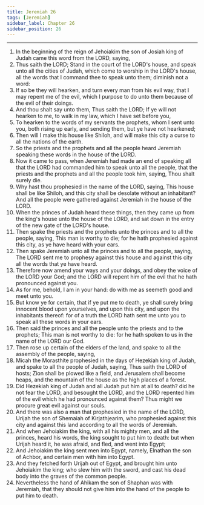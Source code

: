 ```yaml
---
title: Jeremiah 26
tags: [Jeremiah]
sidebar_label: Chapter 26
sidebar_position: 26
---
```


---
1. In the beginning of the reign of Jehoiakim the son of Josiah king of Judah came this word from the LORD, saying,
2. Thus saith the LORD; Stand in the court of the LORD's house, and speak unto all the cities of Judah, which come to worship in the LORD's house, all the words that I command thee to speak unto them; diminish not a word:
3. If so be they will hearken, and turn every man from his evil way, that I may repent me of the evil, which I purpose to do unto them because of the evil of their doings.
4. And thou shalt say unto them, Thus saith the LORD; If ye will not hearken to me, to walk in my law, which I have set before you,
5. To hearken to the words of my servants the prophets, whom I sent unto you, both rising up early, and sending them, but ye have not hearkened;
6. Then will I make this house like Shiloh, and will make this city a curse to all the nations of the earth.
7. So the priests and the prophets and all the people heard Jeremiah speaking these words in the house of the LORD.
8. Now it came to pass, when Jeremiah had made an end of speaking all that the LORD had commanded him to speak unto all the people, that the priests and the prophets and all the people took him, saying, Thou shalt surely die.
9. Why hast thou prophesied in the name of the LORD, saying, This house shall be like Shiloh, and this city shall be desolate without an inhabitant? And all the people were gathered against Jeremiah in the house of the LORD.
10. When the princes of Judah heard these things, then they came up from the king's house unto the house of the LORD, and sat down in the entry of the new gate of the LORD's house.
11. Then spake the priests and the prophets unto the princes and to all the people, saying, This man is worthy to die; for he hath prophesied against this city, as ye have heard with your ears.
12. Then spake Jeremiah unto all the princes and to all the people, saying, The LORD sent me to prophesy against this house and against this city all the words that ye have heard.
13. Therefore now amend your ways and your doings, and obey the voice of the LORD your God; and the LORD will repent him of the evil that he hath pronounced against you.
14. As for me, behold, I am in your hand: do with me as seemeth good and meet unto you.
15. But know ye for certain, that if ye put me to death, ye shall surely bring innocent blood upon yourselves, and upon this city, and upon the inhabitants thereof: for of a truth the LORD hath sent me unto you to speak all these words in your ears.
16. Then said the princes and all the people unto the priests and to the prophets; This man is not worthy to die: for he hath spoken to us in the name of the LORD our God.
17. Then rose up certain of the elders of the land, and spake to all the assembly of the people, saying,
18. Micah the Morasthite prophesied in the days of Hezekiah king of Judah, and spake to all the people of Judah, saying, Thus saith the LORD of hosts; Zion shall be plowed like a field, and Jerusalem shall become heaps, and the mountain of the house as the high places of a forest.
19. Did Hezekiah king of Judah and all Judah put him at all to death? did he not fear the LORD, and besought the LORD, and the LORD repented him of the evil which he had pronounced against them? Thus might we procure great evil against our souls.
20. And there was also a man that prophesied in the name of the LORD, Urijah the son of Shemaiah of Kirjathjearim, who prophesied against this city and against this land according to all the words of Jeremiah.
21. And when Jehoiakim the king, with all his mighty men, and all the princes, heard his words, the king sought to put him to death: but when Urijah heard it, he was afraid, and fled, and went into Egypt;
22. And Jehoiakim the king sent men into Egypt, namely, Elnathan the son of Achbor, and certain men with him into Egypt.
23. And they fetched forth Urijah out of Egypt, and brought him unto Jehoiakim the king; who slew him with the sword, and cast his dead body into the graves of the common people.
24. Nevertheless the hand of Ahikam the son of Shaphan was with Jeremiah, that they should not give him into the hand of the people to put him to death.